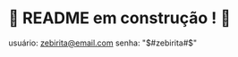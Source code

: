 # :construction: README em construção ! :construction:
usuário: zebirita@email.com senha: "$#zebirita#$"
